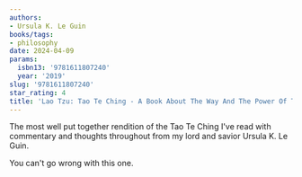 ```yaml
---
authors:
- Ursula K. Le Guin
books/tags:
- philosophy
date: 2024-04-09
params:
  isbn13: '9781611807240'
  year: '2019'
slug: '9781611807240'
star_rating: 4
title: 'Lao Tzu: Tao Te Ching - A Book About The Way And The Power Of The Way'
---
```


The most well put together rendition of the Tao Te Ching I've read with commentary and thoughts throughout from my lord and savior Ursula K. Le Guin.

You can't go wrong with this one.

<!--more-->